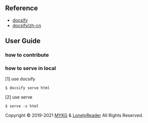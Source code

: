 #

## Reference

- [docsify](https://docsify.js.org/#/quickstart)
- [docsify/zh-cn](https://docsify.js.org/#/zh-cn/)

## User Guide

### how to contribute

### how to serve in local

[1] use docsify

```shell script
$ docsify serve html
```

[2] use serve

```shell script
$ serve -s html
```

Copyright &copy; 2019-2021 [MYKG](http://www.mykg.ai) & [LonelyReader](http://www.lonelyreader.com) All Rights Reserved.

